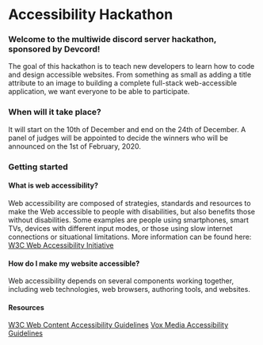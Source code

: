 # Accessibility Hackathon

### Welcome to the multiwide discord server hackathon, sponsored by Devcord! 

The goal of this hackathon is to teach new developers to learn how to code and design accessible websites. 
From something as small as adding a title attribute to an image to building a complete full-stack web-accessible application, 
we want everyone to be able to participate.


### When will it take place?

It will start on the 10th of December and end on the 24th of December. A panel of judges will be appointed to decide the winners  who will be announced on the 1st of February, 2020.


### Getting started

#### What is web accessibility? 

Web accessibility are composed of strategies, standards and resources to make the Web accessible to people with disabilities, but also benefits those without disabilities. Some examples are people using smartphones, smart TVs, devices with different input modes, or those using slow internet connections or situational limitations. More information can be found here: [W3C Web Accessibility Initiative](https://www.w3.org/WAI/fundamentals/accessibility-intro/)

#### How do I make my website accessible?
Web accessibility depends on several components working together, including web technologies, web browsers, authoring tools, and websites.

#### Resources

[W3C Web Content Accessibility Guidelines](https://www.w3.org/TR/WCAG21/)
[Vox Media Accessibility Guidelines](https://accessibility.voxmedia.com/)